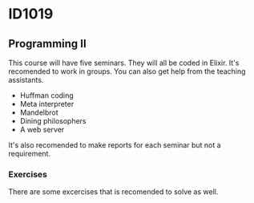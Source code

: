 # ID1019

## Programming II

This course will have five seminars.
They will all be coded in Elixir.
It's recomended to work in groups. 
You can also get help from the teaching assistants.

* Huffman coding
* Meta interpreter
* Mandelbrot
* Dining philosophers
* A web server

It's also recomended to make reports for each seminar but not a requirement.

### Exercises

There are some excercises that is recomended to solve as well.

